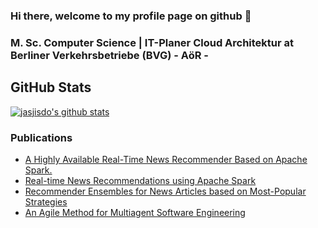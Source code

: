 ### Hi there, welcome to my profile page on github 👋

### M. Sc. Computer Science | IT-Planer Cloud Architektur at Berliner Verkehrsbetriebe (BVG) - AöR -

<!--
**jasjisdo/jasjisdo** is a ✨ _special_ ✨ repository because its `README.md` (this file) appears on your GitHub profile.

Here are some ideas to get you started:

- 🔭 I’m currently working on ...
- 🌱 I’m currently learning ...
- 👯 I’m looking to collaborate on ...
- 🤔 I’m looking for help with ...
- 💬 Ask me about ...
- 📫 How to reach me: ...
- 😄 Pronouns: ...
- ⚡ Fun fact: ...
-->

## GitHub Stats

[![jasjisdo's github stats](https://github-readme-stats.vercel.app/api?username=jasjisdo&theme=dark&show_icons=true&count_private=true)](https://github.com/jasjisdo)

### Publications

- [A Highly Available Real-Time News Recommender Based on Apache Spark.](https://link.springer.com/chapter/10.1007/978-3-319-65813-1_17)
- [Real-time News Recommendations using Apache Spark](http://ceur-ws.org/Vol-1609/16090628.pdf)
- [Recommender Ensembles for News Articles based on Most-Popular Strategies](http://ceur-ws.org/Vol-1609/16090657.pdf)
- [An Agile Method for Multiagent Software Engineering](https://www.sciencedirect.com/science/article/pii/S1877050914007133)
